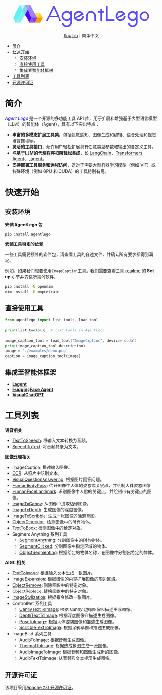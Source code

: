 <div align="center">
<img src="docs/src/agentlego-logo.png" width="450"/>
</div>

<div align="center">

[English](./README.md) | 简体中文

</div>

- [简介](#简介)
- [快速开始](#快速开始)
  - [安装环境](#安装环境)
  - [直接使用工具](#直接使用工具)
  - [集成至智能体框架](#集成至智能体框架)
- [工具列表](#工具列表)
- [开源许可证](#开源许可证)

# 简介

<span style="color:blue"> *Agent Lego* </span> 是一个开源的多功能工具 API 库，用于扩展和增强基于大型语言模型（LLM）的智能体（Agent），具有以下突出特点：

- **丰富的多模态扩展工具集**，包括视觉感知、图像生成和编辑、语音处理和视觉语言推理等。
- **灵活的工具接口**，允许用户轻松扩展具有任意类型参数和输出的自定义工具。
- **与基于LLM的代理程序框架轻松集成**，如 [LangChain](https://github.com/langchain-ai/langchain)、[Transformers Agent](https://huggingface.co/docs/transformers/transformers_agents)、[Lagent](https://github.com/InternLM/lagent)。
- **支持部署工具服务和远程访问**，这对于需要大型机器学习模型（例如 ViT）或特殊环境（例如 GPU 和 CUDA）的工具特别有用。

# 快速开始

## 安装环境

**安装 AgentLego 包**

```shell
pip install agentlego
```

**安装工具特定的依赖**

一些工具需要额外的软件包，请查看工具的自述文件，并确认所有要求都得到满足。

例如，如果我们想要使用`ImageCaption`工具。我们需要查看工具 [readme](agentlego/tools/image_text/README.md#ImageCaption) 的 **Set up** 小节并安装所需的软件。

```bash
pip install -U openmim
mim install -U mmpretrain
```

## 直接使用工具

```Python
from agentlego import list_tools, load_tool

print(list_tools())  # list tools in AgentLego

image_caption_tool = load_tool('ImageCaption', device='cuda')
print(image_caption_tool.description)
image = './examples/demo.png'
caption = image_caption_tool(image)
```

## 集成至智能体框架

- [**Lagent**](examples/lagent_example.py)
- [**HuggingFace Agent**](examples/hf_agent/hf_agent_example.py)
- [**VisualChatGPT**](examples/visual_chatgpt/visual_chatgpt.py)

# 工具列表

**语音相关**

- [TextToSpeech](agentlego/tools/speech_text/README.md#TextToSpeech): 将输入文本转换为音频。
- [SpeechToText](agentlego/tools/speech_text/README.md#SpeechToText): 将音频转录为文本。

**图像处理相关**

- [ImageCaption](agentlego/tools/image_text/README.md#ImageCaption): 描述输入图像。
- [OCR](agentlego/tools/ocr/README.md#OCR): 从照片中识别文本。
- [VisualQuestionAnswering](agentlego/tools/vqa/README.md#VisualQuestionAnswering): 根据图片回答问题。
- [HumanBodyPose](agentlego/tools/image_pose/README.md#HumanBodyPose): 估计图像中人体的姿态或关键点，并绘制人体姿态图像
- [HumanFaceLandmark](agentlego/tools/image_pose/README.md#HumanFaceLandmark): 识别图像中人脸的关键点，并绘制带有关键点的图像。
- [ImageToCanny](agentlego/tools/image_canny/README.md#ImageToCanny): 从图像中提取边缘图像。
- [ImageToDepth](agentlego/tools/image_depth/README.md#ImageToDepth): 生成图像的深度图像。
- [ImageToScribble](agentlego/tools/image_scribble/README.md#ImageToScribble): 生成一张图像的涂鸦草图。
- [ObjectDetection](agentlego/tools/object_detection/README.md#ObjectDetection): 检测图像中的所有物体。
- [TextToBbox](agentlego/tools/object_detection/README.md#TextToBbox): 检测图像中的给定对象。
- Segment Anything 系列工具
  - [SegmentAnything](agentlego/tools/segmentation/README.md#SegmentAnything): 分割图像中的所有物体。
  - [SegmentClicked](agentlego/tools/segmentation/README.md#SegmentClicked): 分割图像中指定区域的物体。
  - [ObjectSegmenting](agentlego/tools/segmentation/README.md#ObjectSegmenting): 根据给定的物体名称，在图像中分割出特定的物体。

**AIGC 相关**

- [TextToImage](agentlego/tools/image_text/README.md#TextToImage): 根据输入文本生成一张图片。
- [ImageExpansion](agentlego/tools/image_editing/README.md#ImageExpansion): 根据图像的内容扩展图像的周边区域。
- [ObjectRemove](agentlego/tools/image_editing/README.md#ObjectRemove): 删除图像中的特定对象。
- [ObjectReplace](agentlego/tools/image_editing/README.md#ObjectReplace): 替换图像中的特定对象。
- [ImageStylization](agentlego/tools/image_editing/README.md#ImageStylization): 根据指令修改一张图片。
- ControlNet 系列工具
  - [CannyTextToImage](agentlego/tools/image_canny/README.md#CannyTextToImage): 根据 Canny 边缘图像和描述生成图像。
  - [DepthTextToImage](agentlego/tools/image_depth/README.md#DepthTextToImage): 根据深度图像和描述生成图像。
  - [PoseToImage](agentlego/tools/image_pose/README.md#PoseToImage): 根据人体姿势图像和描述生成图像。
  - [ScribbleTextToImage](agentlego/tools/image_scribble/README.md#ScribbleTextToImage): 根据涂鸦草图和描述生成图像。
- ImageBind 系列工具
  - [AudioToImage](agentlego/tools/imagebind/README.md#AudioToImage): 根据音频生成图像。
  - [ThermalToImage](agentlego/tools/imagebind/README.md#ThermalToImage): 根据热成像图生成一张图像。
  - [AudioImageToImage](agentlego/tools/imagebind/README.md#AudioImageToImage): 根据音频和图像生成新的图像。
  - [AudioTextToImage](agentlego/tools/imagebind/README.md#AudioTextToImage): 从音频和文本提示生成图像。

## 开源许可证

该项目采用[Apache 2.0 开源许可证](LICENSE)。
